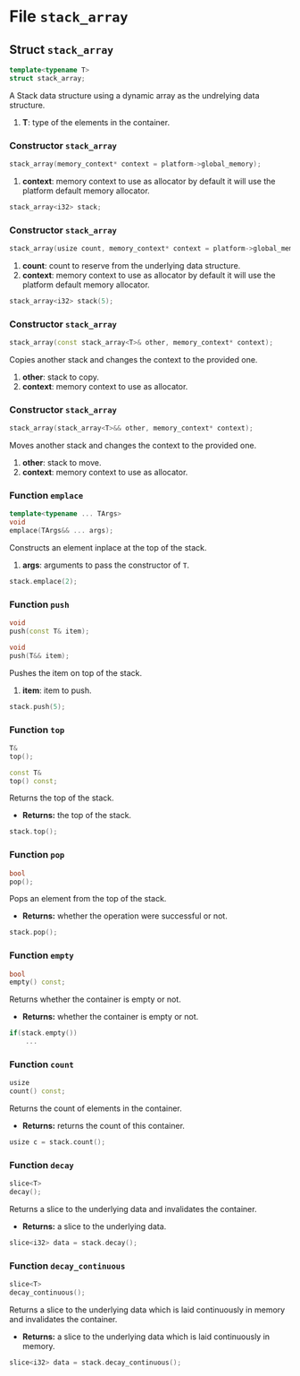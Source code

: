 # File `stack_array`

## Struct `stack_array`
```C++
template<typename T>
struct stack_array;
```
A Stack data structure using a dynamic array as the undrelying data structure.

1. **T**: type of the elements in the container.


### Constructor `stack_array`
```C++
stack_array(memory_context* context = platform->global_memory);
```

1. **context**: memory context to use as allocator by default it will use the platform default memory allocator.

```C++
stack_array<i32> stack;
```


### Constructor `stack_array`
```C++
stack_array(usize count, memory_context* context = platform->global_memory)
```

1. **count**: count to reserve from the underlying data structure.
2. **context**: memory context to use as allocator by default it will use the platform default memory allocator.

```C++
stack_array<i32> stack(5);
```


### Constructor `stack_array`
```C++
stack_array(const stack_array<T>& other, memory_context* context);
```
Copies another stack and changes the context to the provided one.

1. **other**: stack to copy.
2. **context**: memory context to use as allocator.


### Constructor `stack_array`
```C++
stack_array(stack_array<T>&& other, memory_context* context);
```
Moves another stack and changes the context to the provided one.

1. **other**: stack to move.
2. **context**: memory context to use as allocator.


### Function `emplace`
```C++
template<typename ... TArgs>
void
emplace(TArgs&& ... args);
```
Constructs an element inplace at the top of the stack.

1. **args**: arguments to pass the constructor of `T`.

```C++
stack.emplace(2);
```


### Function `push`
```C++
void
push(const T& item);

void
push(T&& item);
```
Pushes the item on top of the stack.

1. **item**: item to push.

```C++
stack.push(5);
```


### Function `top`
```C++
T&
top();

const T&
top() const;
```
Returns the top of the stack.

- **Returns:** the top of the stack.

```C++
stack.top();
```


### Function `pop`
```C++
bool
pop();
```
Pops an element from the top of the stack.

- **Returns:** whether the operation were successful or not.

```C++
stack.pop();
```


### Function `empty`
```C++
bool
empty() const;
```
Returns whether the container is empty or not.

- **Returns:** whether the container is empty or not.

```C++
if(stack.empty())
	...
```


### Function `count`
```C++
usize
count() const;
```
Returns the count of elements in the container.

- **Returns:** returns the count of this container.

```C++
usize c = stack.count();
```


### Function `decay`
```C++
slice<T>
decay();
```
Returns a slice to the underlying data and invalidates the container.

- **Returns:** a slice to the underlying data.

```C++
slice<i32> data = stack.decay();
```


### Function `decay_continuous`
```C++
slice<T>
decay_continuous();
```
Returns a slice to the underlying data which is laid continuously in memory and invalidates the container.

- **Returns:** a slice to the underlying data which is laid continuously in memory.

```C++
slice<i32> data = stack.decay_continuous();
```
